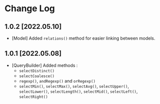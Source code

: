 # Change Log

## 1.0.2 [2022.05.10]

- [Model] Added `relations()` method for easier linking between models.

## 1.0.1 [2022.05.08]

- [QueryBuilder] Added methods : 
  - `selectDistinct()`
  - `selectCoalesce()`
  - `regexp()`, `andRegexp()` and `orRegexp()`
  - `selectMin()`, `selectMax()`, `selectAvg()`, `selectUpper()`, `selectLower()`, `selectLength()`, `selectMid()`, `selectLeft()`, `selectRight()`